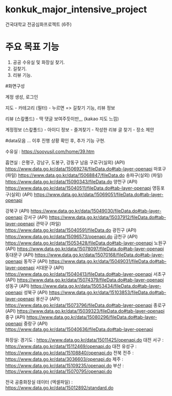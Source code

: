 # konkuk_major_intensive_project
건국대학교 전공심화프로젝트 (6주)

# 주요 목표 기능
1. 공공 수유실 및 화장실 찾기.
2. 길찾기.
3. 리뷰 기능.
   <br>

#화면구성 

계정 생성, 로그인

지도
	- 카테고리 (필터) 
	- 누르면 => 길찾기 기능, 리뷰 정보

리뷰 (스캎폴드)
	- 딱 댓글 보여주듯이만,,, (kakao 지도 느낌)

계정정보 (스캎폴드)
	- 아이디 정보
	- 즐겨찾기 
	- 작성한 리뷰 글 찾기
	- 장소 제안


#data모음
   ... 이후 진행 상황 확인 후, 추가 기능 구현.

   수유실 : https://sooyusil.com/home/39.htm

   흡연실 :
   은평구, 강남구, 도봉구, 강동구 남음
구로구(실외) (API) https://www.data.go.kr/data/15069274/fileData.do#tab-layer-openapi
마포구 (파일) https://www.data.go.kr/data/15068847/fileData.do
송파구(실외) (파일) https://www.data.go.kr/data/15090343/fileData.do
양천구 (API) https://www.data.go.kr/data/15040511/fileData.do#tab-layer-openapi
영등포구(실외) (API) https://www.data.go.kr/data/15069051/fileData.do#tab-layer-openapi

강북구 (API) https://www.data.go.kr/data/15049030/fileData.do#tab-layer-openapi
강서구 (API) https://www.data.go.kr/data/15037912/fileData.do#tab-layer-openapi
관악구 (파일) https://www.data.go.kr/data/15040591/fileData.do
광진구 (API) https://www.data.go.kr/data/15096573/openapi.do
금천구 (API) https://www.data.go.kr/data/15053428/fileData.do#tab-layer-openapi
노원구 (API) https://www.data.go.kr/data/15078097/fileData.do#tab-layer-openapi
동대문구 (API) https://www.data.go.kr/data/15070168/fileData.do#tab-layer-openapi
동작구 (API) https://www.data.go.kr/data/15049031/fileData.do#tab-layer-openapi
서대문구 (API) https://www.data.go.kr/data/15040413/fileData.do#tab-layer-openapi
서초구 (API) https://www.data.go.kr/data/15074379/fileData.do#tab-layer-openapi
성동구 (API) https://www.data.go.kr/data/15053434/fileData.do#tab-layer-openapi
성북구 (API) https://www.data.go.kr/data/15103853/fileData.do#tab-layer-openapi
용산구 (API) https://www.data.go.kr/data/15073796/fileData.do#tab-layer-openapi
종로구 (API) https://www.data.go.kr/data/15039323/fileData.do#tab-layer-openapi
중구 (API) https://www.data.go.kr/data/15080296/fileData.do#tab-layer-openapi
중랑구 (API) https://www.data.go.kr/data/15040636/fileData.do#tab-layer-openapi

   화장실:
   경기도 : https://www.data.go.kr/data/15011425/openapi.do
   대전 서구 : https://www.data.go.kr/data/15112469/openapi.do
   대전 유성구 : https://www.data.go.kr/data/15108840/openapi.do
   전북 전주 : https://www.data.go.kr/data/3036603/openapi.do
   제주 : https://www.data.go.kr/data/15109235/openapi.do
   부산 : https://www.data.go.kr/data/15070795/openapi.do

   전국 공중화장실 데이터 (엑셀파일) : https://www.data.go.kr/data/15012892/standard.do
